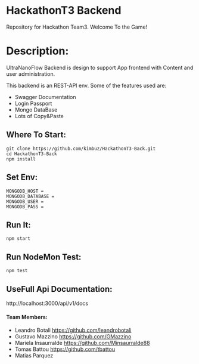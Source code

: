 # HackathonT3 Backend
Repository for Hackathon Team3. Welcome To the Game!

# Description:

UltraNanoFlow Backend is design to support App frontend with Content and user administration.

This backend is an REST-API env. Some of the features used are:
- Swagger Documentation
- Login Passport
- Mongo DataBase
- Lots of Copy&Paste

## Where To Start:
    git clone https://github.com/kimbuz/HackathonT3-Back.git
    cd HackathonT3-Back
    npm install

## Set Env:
    MONGODB_HOST = 
    MONGODB_DATABASE = 
    MONGODB_USER = 
    MONGODB_PASS = 

## Run It:
    npm start

## Run NodeMon Test:
    npm test

## UseFull Api Documentation:
http://localhost:3000/api/v1/docs

#### Team Members:
- Leandro Botali https://github.com/leandrobotali
- Gustavo Mazzino https://github.com/GMazzino
- Mariela Insaurralde https://github.com/Minsaurralde88
- Tomas Battou https://github.com/tbattou
- Matias Parquez